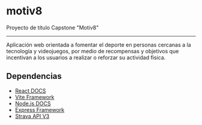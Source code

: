 # motiv8
Proyecto de título Capstone "Motiv8"

---

Aplicación web orientada a fomentar el deporte en personas cercanas a la tecnología y videojuegos, por medio de recompensas y objetivos que incentivan a los usuarios a realizar o reforzar su actividad física. 

## Dependencias

 - [React DOCS](https://es.react.dev/learn)
 - [Vite Framework](https://vite.dev/guide/)
 - [Node.js DOCS](https://nodejs.org/es/)
 - [Express Framework](https://expressjs.com/es/)
 - [Strava API V3](https://developers.strava.com/docs/reference/)
